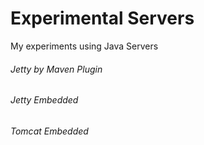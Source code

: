 # Experimental Servers
My experiments using Java Servers

###### Jetty by Maven Plugin

###### Jetty Embedded

###### Tomcat Embedded

